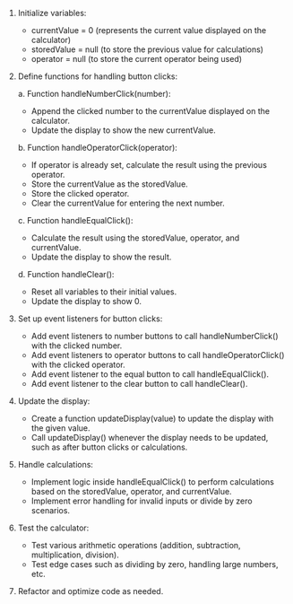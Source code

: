 1. Initialize variables:
   - currentValue = 0 (represents the current value displayed on the calculator)
   - storedValue = null (to store the previous value for calculations)
   - operator = null (to store the current operator being used)

2. Define functions for handling button clicks:

   a. Function handleNumberClick(number):
      - Append the clicked number to the currentValue displayed on the calculator.
      - Update the display to show the new currentValue.

   b. Function handleOperatorClick(operator):
      - If operator is already set, calculate the result using the previous operator.
      - Store the currentValue as the storedValue.
      - Store the clicked operator.
      - Clear the currentValue for entering the next number.

   c. Function handleEqualClick():
      - Calculate the result using the storedValue, operator, and currentValue.
      - Update the display to show the result.

   d. Function handleClear():
      - Reset all variables to their initial values.
      - Update the display to show 0.

3. Set up event listeners for button clicks:
   - Add event listeners to number buttons to call handleNumberClick() with the clicked number.
   - Add event listeners to operator buttons to call handleOperatorClick() with the clicked operator.
   - Add event listener to the equal button to call handleEqualClick().
   - Add event listener to the clear button to call handleClear().

4. Update the display:
   - Create a function updateDisplay(value) to update the display with the given value.
   - Call updateDisplay() whenever the display needs to be updated, such as after button clicks or calculations.

5. Handle calculations:
   - Implement logic inside handleEqualClick() to perform calculations based on the storedValue, operator, and currentValue.
   - Implement error handling for invalid inputs or divide by zero scenarios.

6. Test the calculator:
   - Test various arithmetic operations (addition, subtraction, multiplication, division).
   - Test edge cases such as dividing by zero, handling large numbers, etc.

7. Refactor and optimize code as needed.
